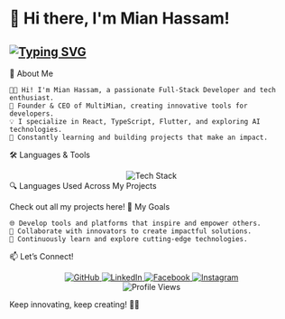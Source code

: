 # 👋 Hi there, I'm **Mian Hassam**!

[![Typing SVG](https://readme-typing-svg.herokuapp.com?font=Fira+Code&size=28&pause=1000&color=00FF00&center=true&vCenter=true&width=500&height=70&lines=Full+Stack+Developer;Founder+%26+CEO+of+MultiMian;Building+Innovative+Tech+Tools)](https://git.io/typing-svg)
---


🚀 About Me

    🧑‍💻 Hi! I'm Mian Hassam, a passionate Full-Stack Developer and tech enthusiast.
    🌟 Founder & CEO of MultiMian, creating innovative tools for developers.
    💡 I specialize in React, TypeScript, Flutter, and exploring AI technologies.
    🌱 Constantly learning and building projects that make an impact.

🛠️ Languages & Tools
<div align="center"> <img src="https://skillicons.dev/icons?i=ts,js,react,nodejs,flutter,dart,firebase,mysql,html,css,tailwind" alt="Tech Stack" /> </div>
🔍 Languages Used Across My Projects



Check out all my projects here!
🎯 My Goals

    🌐 Develop tools and platforms that inspire and empower others.
    🌟 Collaborate with innovators to create impactful solutions.
    🚀 Continuously learn and explore cutting-edge technologies.

📫 Let’s Connect!
<div align="center"> <a href="https://github.com/Mianhassam96"> <img src="https://img.shields.io/badge/GitHub-%23181717.svg?style=for-the-badge&logo=github&logoColor=white" alt="GitHub" /> </a> <a href="https://linkedin.com/in/mianhassam96"> <img src="https://img.shields.io/badge/LinkedIn-%230077B5.svg?style=for-the-badge&logo=linkedin&logoColor=white" alt="LinkedIn" /> </a> <a href="https://facebook.com/MultiMianDev"> <img src="https://img.shields.io/badge/Facebook-%231877F2.svg?style=for-the-badge&logo=facebook&logoColor=white" alt="Facebook" /> </a> <a href="https://www.instagram.com/kingmian_hassam/"> <img src="https://img.shields.io/badge/Instagram-%23E4405F.svg?style=for-the-badge&logo=instagram&logoColor=white" alt="Instagram" /> </a> </div> <div align="center"> <img src="https://komarev.com/ghpvc/?username=Mianhassam96&color=brightgreen&style=flat-square" alt="Profile Views" /> </div>

Keep innovating, keep creating! 🚀✨
